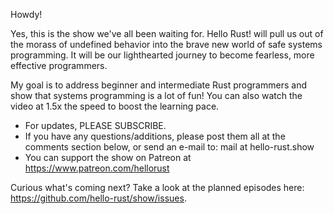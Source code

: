Howdy!

Yes, this is the show we've all been waiting for.
Hello Rust! will pull us out of the morass of undefined behavior into the brave new world of safe systems programming.
It will be our lighthearted journey to become fearless, more effective programmers.

My goal is to address beginner and intermediate Rust programmers and show that systems programming is a lot of fun!
You can also watch the video at 1.5x the speed to boost the learning pace.

* For updates, PLEASE SUBSCRIBE.
* If you have any questions/additions, please post them all at the comments section below,
or send an e-mail to: mail at hello-rust.show
* You can support the show on Patreon at https://www.patreon.com/hellorust

Curious what's coming next? Take a look at the planned episodes here: https://github.com/hello-rust/show/issues.
